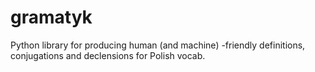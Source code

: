 gramatyk
========

Python library for producing human (and machine) -friendly definitions, conjugations and declensions for Polish vocab.
